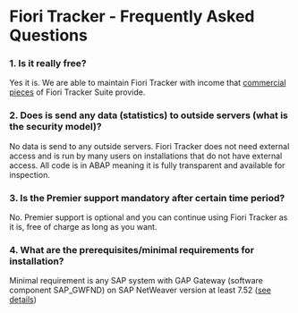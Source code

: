 # Fiori Tracker - Frequently Asked Questions

### 1. Is it really free?

Yes it is. We are able to maintain Fiori Tracker with income that [commercial pieces](https://help.fioritracker.app/2020FPS01) of Fiori Tracker Suite provide.

### 2. Does is send any data (statistics) to outside servers (what is the security model)?

No data is send to any outside servers. Fiori Tracker does not need external access and is run by many users on installations that do not have external access.  All code is in ABAP meaning it is fully transparent and available for inspection.

### 3. Is the Premier support mandatory after certain time period?

No. Premier support is optional and you can continue using Fiori Tracker as it is, free of charge as long as you want.

### 4. What are the prerequisites/minimal requirements for installation?

Minimal requirement is any SAP system with GAP Gateway (software component SAP_GWFND) on SAP NetWeaver version at least 7.52 ([see details](inst/min.md))


